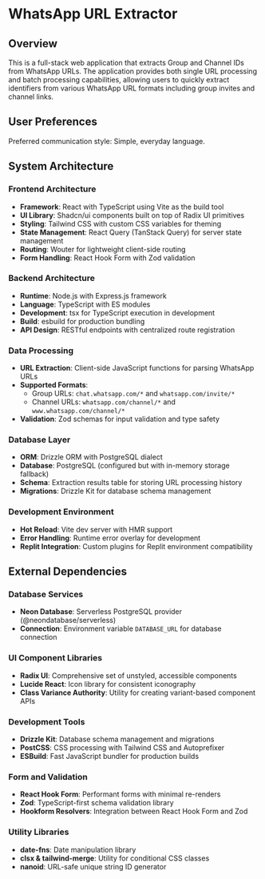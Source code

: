 # WhatsApp URL Extractor

## Overview

This is a full-stack web application that extracts Group and Channel IDs from WhatsApp URLs. The application provides both single URL processing and batch processing capabilities, allowing users to quickly extract identifiers from various WhatsApp URL formats including group invites and channel links.

## User Preferences

Preferred communication style: Simple, everyday language.

## System Architecture

### Frontend Architecture
- **Framework**: React with TypeScript using Vite as the build tool
- **UI Library**: Shadcn/ui components built on top of Radix UI primitives
- **Styling**: Tailwind CSS with custom CSS variables for theming
- **State Management**: React Query (TanStack Query) for server state management
- **Routing**: Wouter for lightweight client-side routing
- **Form Handling**: React Hook Form with Zod validation

### Backend Architecture
- **Runtime**: Node.js with Express.js framework
- **Language**: TypeScript with ES modules
- **Development**: tsx for TypeScript execution in development
- **Build**: esbuild for production bundling
- **API Design**: RESTful endpoints with centralized route registration

### Data Processing
- **URL Extraction**: Client-side JavaScript functions for parsing WhatsApp URLs
- **Supported Formats**: 
  - Group URLs: `chat.whatsapp.com/*` and `whatsapp.com/invite/*`
  - Channel URLs: `whatsapp.com/channel/*` and `www.whatsapp.com/channel/*`
- **Validation**: Zod schemas for input validation and type safety

### Database Layer
- **ORM**: Drizzle ORM with PostgreSQL dialect
- **Database**: PostgreSQL (configured but with in-memory storage fallback)
- **Schema**: Extraction results table for storing URL processing history
- **Migrations**: Drizzle Kit for database schema management

### Development Environment
- **Hot Reload**: Vite dev server with HMR support
- **Error Handling**: Runtime error overlay for development
- **Replit Integration**: Custom plugins for Replit environment compatibility

## External Dependencies

### Database Services
- **Neon Database**: Serverless PostgreSQL provider (@neondatabase/serverless)
- **Connection**: Environment variable `DATABASE_URL` for database connection

### UI Component Libraries
- **Radix UI**: Comprehensive set of unstyled, accessible components
- **Lucide React**: Icon library for consistent iconography
- **Class Variance Authority**: Utility for creating variant-based component APIs

### Development Tools
- **Drizzle Kit**: Database schema management and migrations
- **PostCSS**: CSS processing with Tailwind CSS and Autoprefixer
- **ESBuild**: Fast JavaScript bundler for production builds

### Form and Validation
- **React Hook Form**: Performant forms with minimal re-renders
- **Zod**: TypeScript-first schema validation library
- **Hookform Resolvers**: Integration between React Hook Form and Zod

### Utility Libraries
- **date-fns**: Date manipulation library
- **clsx & tailwind-merge**: Utility for conditional CSS classes
- **nanoid**: URL-safe unique string ID generator